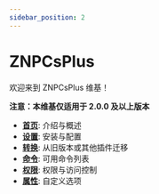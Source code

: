 ```yaml
---
sidebar_position: 2
---
```



# ZNPCsPlus

欢迎来到 ZNPCsPlus 维基！

**注意：本维基仅适用于 2.0.0 及以上版本**

- [**首页**](ZNPCsPlus.md): 介绍与概述
- [**设置**](Setup): 安装与配置
- [**转换**](Converting): 从旧版本或其他插件迁移
- [**命令**](Commands): 可用命令列表
- [**权限**](Permissions): 权限与访问控制
- [**属性**](Properties): 自定义选项
